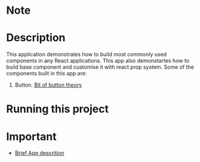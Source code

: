 # Note

# Description
This application demonstrates how to build most commonly used components in any React applications. This app also demonstartes how to build base component and customise it with react prop system.
Some of the components built in this app are:
1. Button. [Bit of button theory](https://www.udemy.com/course/react-redux/learn/lecture/34694972#content)

# Running this project

# Important
- [Brief App descrition](https://www.udemy.com/course/react-redux/learn/lecture/34694954#content)